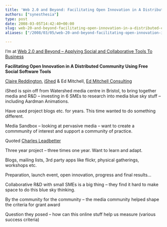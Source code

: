 ```yaml
---
title: 'Web 2.0 and Beyond: Facilitating Open Innovation in A Distributed Community Using Free Social Software Tools'
authors: ["synesthesia"]
type: post
date: 2008-03-05T14:42:40+00:00
slug: web-20-and-beyond-facilitating-open-innovation-in-a-distributed-community-using-free-social-software-tools 
aliases: ["/2008/03/05/web-20-and-beyond-facilitating-open-innovation-in-a-distributed-community-using-free-social-software-tools"]

---
```

I’m at [Web 2.0 and Beyond &#8211; Applying Social and Collaborative Tools To Business][1]

**Facilitating Open Innovation in A Distributed Community Using Free Social Software Tools**

[Claire Reddington][2], [iShed][3] & Ed Mitchell, [Ed Mitchell Consulting][4]

iShed is spin off from Watershed media centre in Bristol, to bring together media and R&D &#8211; investing in 6 SMEs to research into media blue sky stuff &#8211; including Aardman Animations.

Have used project blogs etc. for years. This time wanted to do something different.

Media Sandbox &#8211; looking at pervasive media &#8211; want to create a commmunity of interest and support a community of practice.

Quoted [Charles Leadbetter][5]

Three year project &#8211; three times one year. Want to learn and adapt.

Blogs, mailing lists, 3rd party apps like flickr, physical gatherings, workshops etc.

Preparation, launch event, open innovation, progress and final results&#8230;

Collaborative R&D with small SMEs is a big thing &#8211; they find it hard to make space to do this blue sky thinking.

By the community for the community &#8211; the media community helped shape the criteria for grant award

Question they posed &#8211; how can this online stuff help us measure (various success criteria)

 [1]: https://www.focusbiz.co.uk/conferences/web2.0/
 [2]: https://www.ished.net/people/
 [3]: https://www.ished.org.uk/
 [4]: https://www.edmitchell.co.uk/
 [5]: https://www.charlesleadbeater.net/home.aspx